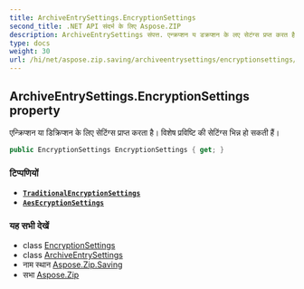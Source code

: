 ```yaml
---
title: ArchiveEntrySettings.EncryptionSettings
second_title: .NET API संदर्भ के लिए Aspose.ZIP
description: ArchiveEntrySettings संपत्त. एन्क्रप्शन य डक्रप्शन के लए सेटंग्स प्रप्त करत है वशेष प्रवष्ट क सेटंग्स भन्न ह सकत हैं
type: docs
weight: 30
url: /hi/net/aspose.zip.saving/archiveentrysettings/encryptionsettings/
---
```

## ArchiveEntrySettings.EncryptionSettings property

एन्क्रिप्शन या डिक्रिप्शन के लिए सेटिंग्स प्राप्त करता है। विशेष प्रविष्टि की सेटिंग्स भिन्न हो सकती हैं।

```csharp
public EncryptionSettings EncryptionSettings { get; }
```

### टिप्पणियों

* **[`TraditionalEncryptionSettings`](../../traditionalencryptionsettings/)**
* **[`AesEcryptionSettings`](../../aesecryptionsettings/)**

### यह सभी देखें

* class [EncryptionSettings](../../encryptionsettings/)
* class [ArchiveEntrySettings](../)
* नाम स्थान [Aspose.Zip.Saving](../../archiveentrysettings/)
* सभा [Aspose.Zip](../../../)


